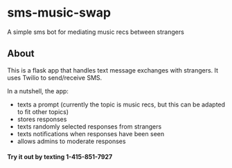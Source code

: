 # sms-music-swap
A simple sms bot for mediating music recs between strangers

## About
This is a flask app that handles text message exchanges with strangers. It uses Twilio to send/receive SMS.

In a nutshell, the app:
-  texts a prompt (currently the topic is music recs, but this can be adapted to fit other topics)
- stores responses
- texts randomly selected responses from strangers
- texts notifications when responses have been seen
- allows admins to moderate responses

#### Try it out by texting 1-415-851-7927
